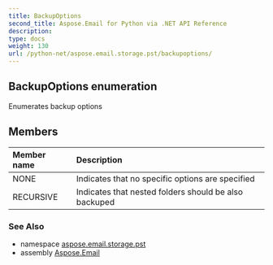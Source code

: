 ```yaml
---
title: BackupOptions
second_title: Aspose.Email for Python via .NET API Reference
description: 
type: docs
weight: 130
url: /python-net/aspose.email.storage.pst/backupoptions/
---
```


## BackupOptions enumeration

Enumerates backup options

## Members
| Member name | Description |
| :- | :- |
|NONE|Indicates that no specific options are specified|
|RECURSIVE|Indicates that nested folders should be also backuped|

### See Also

* namespace [aspose.email.storage.pst](/python-net/aspose.email.storage.pst/)
* assembly [Aspose.Email](/python-net/)


